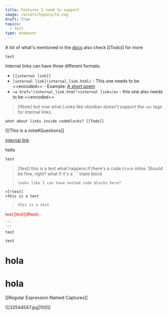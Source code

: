 ```yaml
---
title: Features I need to support
image: /assets/hypocycle.svg
draft: true
topics:
  - test
type: endeavor
---
```


A lot of what's mentioned in the [docs](https://help.obsidian.md/How+to/Format+your+notes)
also check [[Todo]] for more

```jekyll
test
```

Internal links can have three different formats:
-  `[[internal link]]`
-  `[internal link](internal_link.html)` - This one needs to be ==encoded== - Example: [A short poem](/A%20short%20poem.md)
-  `<a href="/internal_link.html">internal link</a>` - this one also needs to be ==encoded==

>[!Note] but now what
>Looks like obsidian doesn't support the `<a>` tags for internal links.

```
what about links inside codeblocks? [[Todo]]
```

![[This is a note#Questions]]

[internal link](internal-links.html)

hello
```
test
```

>[!test]
>this is a test
>what happens if there's a code `block` inline. Should be fine, right?
>what if it's a ``` triple block
>```
>looks like I can have nested code blocks here?
>```


```
>[!test]
>this is a test
```

> ```
> this is a test
> ```

<span style="color:red">
test [test](#test)
</span>

`````jekyll
```
```
test
`````

~~~~~~~~~~~~
test
~~~~~~~~~~~~

# hola

hola
==

[[Regular Expression Named Captures]]

![[32544547.jpg|100]]
